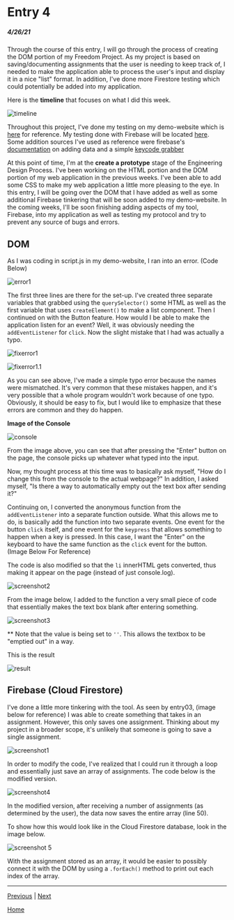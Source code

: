 # Entry 4
##### 4/26/21

Through the course of this entry, I will go through the process of creating the DOM portion of my Freedom Project. As my project is based on saving/documenting assignments that the user is needing to keep track of, I needed to make the application able to process the user's input and display it in a nice "list" format. In addition, I've done more Firestore testing which could potentially be added into my application.

Here is the **timeline** that focuses on what I did this week.

![timeline](entry-snips/entry04-screenshots/timeline.png)

Throughout this project, I've done my testing on my demo-website which is [here](https://ide-28ce95ffd3744292bda1b0e1ac9b55a5-8081.cs50.ws/index.html) for reference. My testing done with Firebase will be located [here](https://replit.com/@SamLee5/Testing-FireStore#script.js). Some addition sources I've used as reference were firebase's [documentation](https://firebase.google.com/docs/firestore/manage-data/add-data) on adding data and a simple [keycode grabber](https://keycode.info/)

At this point of time, I'm at the **create a prototype** stage of the Engineering Design Process. I've been working on the HTML portion and the DOM portion of my web application in the previous weeks. I've been able to add some CSS to make my web application a little more pleasing to the eye. In this entry, I will be going over the DOM that I have added as well as some additional Firebase tinkering that will be soon added to my demo-website. In the coming weeks, I'll be soon finishing adding aspects of my tool, Firebase, into my application as well as testing my protocol and try to prevent any source of bugs and errors.

## DOM

As I was coding in script.js in my demo-website, I ran into an error. (Code Below)

![error1](entry-snips/entry04-screenshots/error1.png)

The first three lines are there for the set-up. I've created three separate variables that grabbed using the `querySelector()` some HTML as well as the first variable that uses `createElement()` to make a list component. Then I continued on with the Button feature. How would I be able to make the application listen for an event? Well, it was obviously needing the `addEventListener` for `click`. Now the slight mistake that I had was actually a typo.

![fixerror1](entry-snips/entry04-screenshots/fixerror1.png)

![fixerror1.1](entry-snips/entry04-screenshots/fixerror1.1.png)

As you can see above, I've made a simple typo error because the names were mismatched. It's very common that these mistakes happen, and it's very possible that a whole program wouldn't work because of one typo. Obviously, it should be easy to fix, but I would like to emphasize that these errors are common and they do happen.

**Image of the Console**

![console](entry-snips/entry04-screenshots/console.png)

From the image above, you can see that after pressing the "Enter" button on the page, the console picks up whatever what typed into the input.

Now, my thought process at this time was to basically ask myself, "How do I change this from the console to the actual webpage?" In addition, I asked myself, "Is there a way to automatically empty out the text box after sending it?"

Continuing on, I converted the anonymous function from the `addEventListener` into a separate function outside. What this allows me to do, is basically add the function into two separate events. One event for the button `click` itself, and one event for the `keypress` that allows something to happen when a key is pressed. In this case, I want the "Enter" on the keyboard to have the same function as the `click` event for the button. (Image Below For Reference)

The code is also modified so that the `li` innerHTML gets converted, thus making it appear on the page (instead of just console.log).

![screenshot2](entry-snips/entry04-screenshots/screenshot2.png)

From the image below, I added to the function a very small piece of code that essentially makes the text box blank after entering something.

![screenshot3](entry-snips/entry04-screenshots/screenshot3.png)

** Note that the value is being set to `''`. This allows the textbox to be "emptied out" in a way.

This is the result

![result](entry-snips/entry04-screenshots/result1.png)


## Firebase (Cloud Firestore)

I've done a little more tinkering with the tool. As seen by entry03, (image below for reference) I was able to create something that takes in an assignment. However, this only saves one assignment. Thinking about my project in a broader scope, it's unlikely that someone is going to save a single assignment.

![screenshot1](entry-snips/entry04-screenshots/screenshot1.png)

In order to modify the code, I've realized that I could run it through a loop and essentially just save an array of assignments. The code below is the modified version.

![screenshot4](entry-snips/entry04-screenshots/screenshot4.png)

In the modified version, after receiving a number of assignments (as determined by the user), the data now saves the entire array (line 50).

To show how this would look like in the Cloud Firestore database, look in the image below.

![screenshot 5](entry-snips/entry04-screenshots/screenshot5.png)

With the assignment stored as an array, it would be easier to possibly connect it with the DOM by using a `.forEach()` method to print out each index of the array.

*****


[Previous](entry03.md) | [Next](entry05.md)

[Home](../README.md)